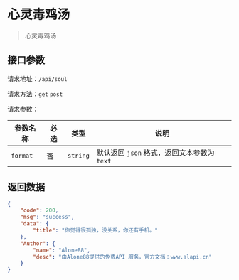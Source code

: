 # 心灵毒鸡汤

> 心灵毒鸡汤



## 接口参数

请求地址：`/api/soul`

请求方法：`get`  `post`

请求参数：

| 参数名称 | 必选 | 类型     | 说明                                        |
| -------- | ---- | -------- | ------------------------------------------- |
| `format` | 否   | `string` | 默认返回 `json` 格式，返回文本参数为 `text` |

## 返回数据

```json
{
    "code": 200,
    "msg": "success",
    "data": {
        "title": "你觉得很孤独，没关系，你还有手机。"
    },
    "Author": {
        "name": "Alone88",
        "desc": "由Alone88提供的免费API 服务，官方文档：www.alapi.cn"
    }
}
```

